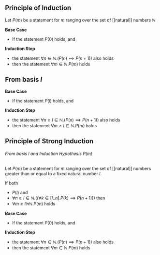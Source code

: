 ## Principle of Induction

Let $P(m)$ be a statement for $m$ ranging over the set of [[natural]] numbers $\mathbb{N}$

**Base Case**
- If the statement $P(0)$ holds, and

**Induction Step**
- the statement $\forall n \in \mathbb{N}. (P(n) \implies P(n+1))$ also holds
- then the statement $\forall m \in \mathbb{N}. P(m)$ holds


## From basis $l$

**Base Case**
- If the statement $P(l)$ holds, and

**Induction Step**
- the statement $\forall n \geq l \in \mathbb{N}. (P(n) \implies P(n+1))$ also holds
- then the statement $\forall m \geq l \in \mathbb{N}. P(m)$ holds

## Principle of Strong Induction
###### From basis $l$ and Induction Hypothesis $P(m)$
Let $P(m)$ be a statement for $m$ ranging over the set of [[natural]] numbers greater than or equal to a fixed natural number $l$.

If both

- $P(l)$ and
- $\forall n \geq l \in \mathbb{N}. ((\forall k \in [l..n].P(k) \implies P(n+1)))$
then
- $\forall m \geq l in \mathbb{N}. P(m)$ holds

**Base Case**
- If the statement $P(0)$ holds, and

**Induction Step**
- the statement $\forall n \in \mathbb{N}. (P(n) \implies P(n+1))$ also holds
- then the statement $\forall m \in \mathbb{N}. P(m)$ holds